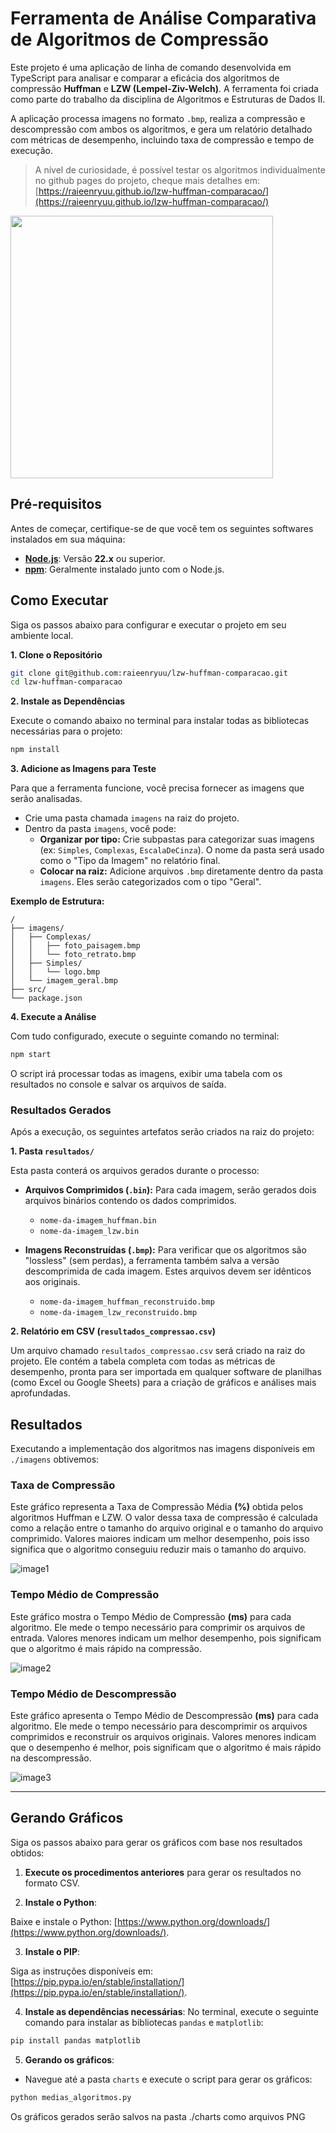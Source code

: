 # Ferramenta de Análise Comparativa de Algoritmos de Compressão

Este projeto é uma aplicação de linha de comando desenvolvida em TypeScript para analisar e comparar a eficácia dos algoritmos de compressão **Huffman** e **LZW (Lempel-Ziv-Welch)**. A ferramenta foi criada como parte do trabalho da disciplina de Algoritmos e Estruturas de Dados II.

A aplicação processa imagens no formato `.bmp`, realiza a compressão e descompressão com ambos os algoritmos, e gera um relatório detalhado com métricas de desempenho, incluindo taxa de compressão e tempo de execução.

> A nível de curiosidade, é possível testar os algoritmos individualmente no github pages do projeto, cheque mais detalhes em: [https://raieenryuu.github.io/lzw-huffman-comparacao/](https://raieenryuu.github.io/lzw-huffman-comparacao/)

<img src="qr_code.png" width=420/>

## Pré-requisitos

Antes de começar, certifique-se de que você tem os seguintes softwares instalados em sua máquina:

* [**Node.js**](https://nodejs.org/): Versão **22.x** ou superior.
* [**npm**](https://www.npmjs.com/): Geralmente instalado junto com o Node.js.

## Como Executar

Siga os passos abaixo para configurar e executar o projeto em seu ambiente local.

**1. Clone o Repositório**

```bash
git clone git@github.com:raieenryuu/lzw-huffman-comparacao.git
cd lzw-huffman-comparacao
```

**2. Instale as Dependências**

Execute o comando abaixo no terminal para instalar todas as bibliotecas necessárias para o projeto:

```bash
npm install
```

**3. Adicione as Imagens para Teste**

Para que a ferramenta funcione, você precisa fornecer as imagens que serão analisadas.

* Crie uma pasta chamada `imagens` na raiz do projeto.
* Dentro da pasta `imagens`, você pode:
    * **Organizar por tipo:** Crie subpastas para categorizar suas imagens (ex: `Simples`, `Complexas`, `EscalaDeCinza`). O nome da pasta será usado como o "Tipo da Imagem" no relatório final.
    * **Colocar na raiz:** Adicione arquivos `.bmp` diretamente dentro da pasta `imagens`. Eles serão categorizados com o tipo "Geral".

**Exemplo de Estrutura:**
```
/
├── imagens/
│   ├── Complexas/
│   │   ├── foto_paisagem.bmp
│   │   └── foto_retrato.bmp
│   ├── Simples/
│   │   └── logo.bmp
│   └── imagem_geral.bmp
├── src/
└── package.json
```

**4. Execute a Análise**

Com tudo configurado, execute o seguinte comando no terminal:

```bash
npm start
```

O script irá processar todas as imagens, exibir uma tabela com os resultados no console e salvar os arquivos de saída.

### Resultados Gerados

Após a execução, os seguintes artefatos serão criados na raiz do projeto:

**1. Pasta `resultados/`**

Esta pasta conterá os arquivos gerados durante o processo:

* **Arquivos Comprimidos (`.bin`):** Para cada imagem, serão gerados dois arquivos binários contendo os dados comprimidos.
  * `nome-da-imagem_huffman.bin`
  * `nome-da-imagem_lzw.bin`

* **Imagens Reconstruídas (`.bmp`):** Para verificar que os algoritmos são "lossless" (sem perdas), a ferramenta também salva a versão descomprimida de cada imagem. Estes arquivos devem ser idênticos aos originais.
  * `nome-da-imagem_huffman_reconstruido.bmp`
  * `nome-da-imagem_lzw_reconstruido.bmp`

**2. Relatório em CSV (`resultados_compressao.csv`)**

Um arquivo chamado `resultados_compressao.csv` será criado na raiz do projeto. Ele contém a tabela completa com todas as métricas de desempenho, pronta para ser importada em qualquer software de planilhas (como Excel ou Google Sheets) para a criação de gráficos e análises mais aprofundadas.

## Resultados

Executando a implementação dos algoritmos nas imagens disponíveis em `./imagens` obtivemos:

### Taxa de Compressão

Este gráfico representa a Taxa de Compressão Média **(%)** obtida pelos algoritmos Huffman e LZW. O valor dessa taxa de compressão é calculada como a relação entre o tamanho do arquivo original e o tamanho do arquivo comprimido. Valores maiores indicam um melhor desempenho, pois isso significa que o algoritmo conseguiu reduzir mais o tamanho do arquivo.

![image1](charts/taxa_compressao_media.png)

### Tempo Médio de Compressão

Este gráfico mostra o Tempo Médio de Compressão **(ms)** para cada algoritmo. Ele mede o tempo necessário para comprimir os arquivos de entrada. Valores menores indicam um melhor desempenho, pois significam que o algoritmo é mais rápido na compressão.

![image2](charts/tempo_medio_compressao.png)

### Tempo Médio de Descompressão

Este gráfico apresenta o Tempo Médio de Descompressão **(ms)** para cada algoritmo. Ele mede o tempo necessário para descomprimir os arquivos comprimidos e reconstruir os arquivos originais. Valores menores indicam que o desempenho é melhor, pois significam que o algoritmo é mais rápido na descompressão.

![image3](charts/tempo_medio_descompressao.png)

---

## Gerando Gráficos

Siga os passos abaixo para gerar os gráficos com base nos resultados obtidos:

1. **Execute os procedimentos anteriores** para gerar os resultados no formato CSV.

2. **Instale o Python**:

Baixe e instale o Python: [https://www.python.org/downloads/](https://www.python.org/downloads/).

3. **Instale o PIP**:

Siga as instruções disponíveis em: [https://pip.pypa.io/en/stable/installation/](https://pip.pypa.io/en/stable/installation/).

4. **Instale as dependências necessárias**:
No terminal, execute o seguinte comando para instalar as bibliotecas `pandas` e `matplotlib`:

```bash
pip install pandas matplotlib
```

5. **Gerando os gráficos**:

- Navegue até a pasta `charts` e execute o script para gerar os gráficos:
```bash
python medias_algoritmos.py
```

Os gráficos gerados serão salvos na pasta ./charts como arquivos PNG